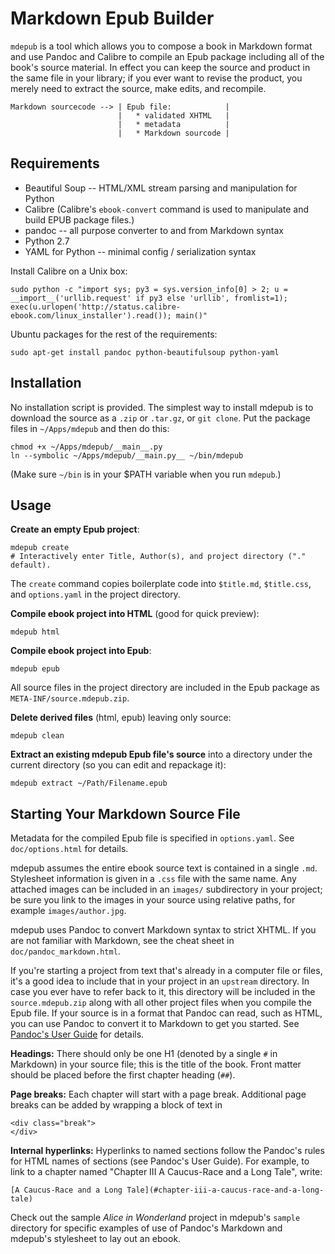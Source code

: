 # Markdown Epub Builder


`mdepub` is a tool which allows you to compose a book in Markdown format
and use Pandoc and Calibre to compile an Epub package including all of
the book's source material. In effect you can keep the source and
product in the same file in your library; if you ever want to revise the
product, you merely need to extract the source, make edits, and
recompile.

    Markdown sourcecode --> | Epub file:            |
                            |   * validated XHTML   |
                            |   * metadata          |
                            |   * Markdown sourcode |


## Requirements


* Beautiful Soup -- HTML/XML stream parsing and manipulation for Python
* Calibre (Calibre's `ebook-convert` command is used to manipulate and
  build EPUB package files.)
* pandoc -- all purpose converter to and from Markdown syntax
* Python 2.7
* YAML for Python -- minimal config / serialization syntax

Install Calibre on a Unix box:

    sudo python -c "import sys; py3 = sys.version_info[0] > 2; u = __import__('urllib.request' if py3 else 'urllib', fromlist=1); exec(u.urlopen('http://status.calibre-ebook.com/linux_installer').read()); main()"

Ubuntu packages for the rest of the requirements:

    sudo apt-get install pandoc python-beautifulsoup python-yaml


## Installation


No installation script is provided. The simplest way to install mdepub
is to download the source as a `.zip` or `.tar.gz`, or `git clone`. Put
the package files in `~/Apps/mdepub` and then do this:

    chmod +x ~/Apps/mdepub/__main__.py
    ln --symbolic ~/Apps/mdepub/__main.py__ ~/bin/mdepub

(Make sure `~/bin` is in your $PATH variable when you run `mdepub`.)


## Usage


**Create an empty Epub project**:

    mdepub create
    # Interactively enter Title, Author(s), and project directory ("." default).

The `create` command copies boilerplate code into `$title.md`,
`$title.css`, and `options.yaml` in the project directory.

**Compile ebook project into HTML** (good for quick
preview):

    mdepub html

**Compile ebook project into Epub**:

    mdepub epub

All source files in the project directory are included in the Epub
package as `META-INF/source.mdepub.zip`.

**Delete derived files** (html, epub) leaving only source:

    mdepub clean

**Extract an existing mdepub Epub file's source** into a directory under
the current directory (so you can edit and repackage it):

    mdepub extract ~/Path/Filename.epub


## Starting Your Markdown Source File


Metadata for the compiled Epub file is specified in `options.yaml`. See
`doc/options.html` for details.

mdepub assumes the entire ebook source text is contained in a single
`.md`. Stylesheet information is given in a `.css` file with the same
name. Any attached images can be included in an `images/` subdirectory
in your project; be sure you link to the images in your source using
relative paths, for example `images/author.jpg`.

mdepub uses Pandoc to convert Markdown syntax to strict XHTML. If you
are not familiar with Markdown, see the cheat sheet in
`doc/pandoc_markdown.html`.

If you're starting a project from text that's already in a computer file
or files, it's a good idea to include that in your project in an
`upstream` directory. In case you ever have to refer back to it, this
directory will be included in the `source.mdepub.zip` along with all
other project files when you compile the Epub file. If your source is in
a format that Pandoc can read, such as HTML, you can use Pandoc to
convert it to Markdown to get you started. See
[Pandoc's User Guide](http://johnmacfarlane.net/pandoc/README.html) for
details.

**Headings:** There should only be one H1 (denoted by a single `#` in Markdown) in
your source file; this is the title of the book. Front matter should be
placed before the first chapter heading (`##`).

**Page breaks:** Each chapter will start with a page break. Additional
page breaks can be added by wrapping a block of text in

    <div class="break">
    </div>

**Internal hyperlinks:** Hyperlinks to named sections follow the
Pandoc's rules for HTML names of sections (see Pandoc's User Guide). For
example, to link to a chapter named "Chapter III A Caucus-Race and a
Long Tale", write:

    [A Caucus-Race and a Long Tale](#chapter-iii-a-caucus-race-and-a-long-tale)

Check out the sample *Alice in Wonderland* project in mdepub's
`sample` directory for specific examples of use of Pandoc's Markdown and
mdepub's stylesheet to lay out an ebook.
